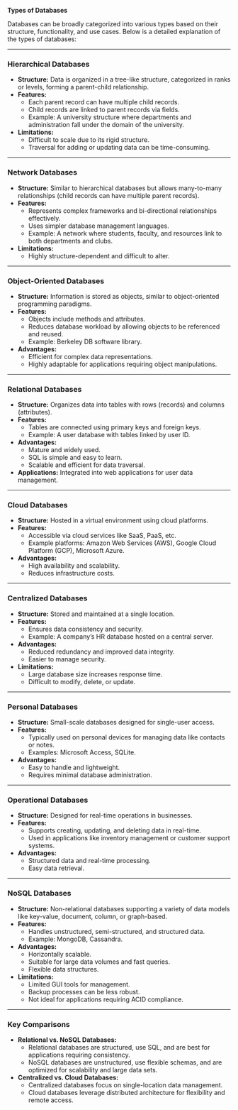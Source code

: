 **Types of Databases**

Databases can be broadly categorized into various types based on their structure, functionality, and use cases. Below is a detailed explanation of the types of databases:

---
### **Hierarchical Databases**
- **Structure:** Data is organized in a tree-like structure, categorized in ranks or levels, forming a parent-child relationship.
- **Features:**
  - Each parent record can have multiple child records.
  - Child records are linked to parent records via fields.
  - Example: A university structure where departments and administration fall under the domain of the university.
- **Limitations:**
  - Difficult to scale due to its rigid structure.
  - Traversal for adding or updating data can be time-consuming.

---
### **Network Databases**
- **Structure:** Similar to hierarchical databases but allows many-to-many relationships (child records can have multiple parent records).
- **Features:**
  - Represents complex frameworks and bi-directional relationships effectively.
  - Uses simpler database management languages.
  - Example: A network where students, faculty, and resources link to both departments and clubs.
- **Limitations:**
  - Highly structure-dependent and difficult to alter.

---
### **Object-Oriented Databases**
- **Structure:** Information is stored as objects, similar to object-oriented programming paradigms.
- **Features:**
  - Objects include methods and attributes.
  - Reduces database workload by allowing objects to be referenced and reused.
  - Example: Berkeley DB software library.
- **Advantages:**
  - Efficient for complex data representations.
  - Highly adaptable for applications requiring object manipulations.

---
### **Relational Databases**
- **Structure:** Organizes data into tables with rows (records) and columns (attributes).
- **Features:**
  - Tables are connected using primary keys and foreign keys.
  - Example: A user database with tables linked by user ID.
- **Advantages:**
  - Mature and widely used.
  - SQL is simple and easy to learn.
  - Scalable and efficient for data traversal.
- **Applications:** Integrated into web applications for user data management.

---
### **Cloud Databases**
- **Structure:** Hosted in a virtual environment using cloud platforms.
- **Features:**
  - Accessible via cloud services like SaaS, PaaS, etc.
  - Example platforms: Amazon Web Services (AWS), Google Cloud Platform (GCP), Microsoft Azure.
- **Advantages:**
  - High availability and scalability.
  - Reduces infrastructure costs.

---
### **Centralized Databases**
- **Structure:** Stored and maintained at a single location.
- **Features:**
  - Ensures data consistency and security.
  - Example: A company’s HR database hosted on a central server.
- **Advantages:**
  - Reduced redundancy and improved data integrity.
  - Easier to manage security.
- **Limitations:**
  - Large database size increases response time.
  - Difficult to modify, delete, or update.

---
### **Personal Databases**
- **Structure:** Small-scale databases designed for single-user access.
- **Features:**
  - Typically used on personal devices for managing data like contacts or notes.
  - Examples: Microsoft Access, SQLite.
- **Advantages:**
  - Easy to handle and lightweight.
  - Requires minimal database administration.

---
### **Operational Databases**
- **Structure:** Designed for real-time operations in businesses.
- **Features:**
  - Supports creating, updating, and deleting data in real-time.
  - Used in applications like inventory management or customer support systems.
- **Advantages:**
  - Structured data and real-time processing.
  - Easy data retrieval.

---
### **NoSQL Databases**
- **Structure:** Non-relational databases supporting a variety of data models like key-value, document, column, or graph-based.
- **Features:**
  - Handles unstructured, semi-structured, and structured data.
  - Example: MongoDB, Cassandra.
- **Advantages:**
  - Horizontally scalable.
  - Suitable for large data volumes and fast queries.
  - Flexible data structures.
- **Limitations:**
  - Limited GUI tools for management.
  - Backup processes can be less robust.
  - Not ideal for applications requiring ACID compliance.

---
### **Key Comparisons**
- **Relational vs. NoSQL Databases:**
  - Relational databases are structured, use SQL, and are best for applications requiring consistency.
  - NoSQL databases are unstructured, use flexible schemas, and are optimized for scalability and large data sets.
- **Centralized vs. Cloud Databases:**
  - Centralized databases focus on single-location data management.
  - Cloud databases leverage distributed architecture for flexibility and remote access.
